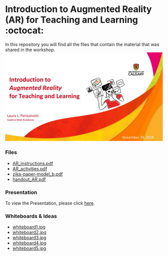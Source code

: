 # Introduction to Augmented Reality (AR) for Teaching and Learning  :octocat: 

In this repository you will find all the files that contain the material that was shared in the workshop.
![alt text](https://github.com/perissinotti/ARworkshop/blob/master/AR_workshop.jpg)

### Files
* [AR_instructions.pdf](https://github.com/perissinotti/ARworkshop/blob/master/AR_instructions.pdf)
* [AR_activities.pdf](https://github.com/perissinotti/ARworkshop/blob/master/AR_activities.pdf)
* [zika-paper-model_b.pdf](https://github.com/perissinotti/ARworkshop/blob/master/zika-paper-model_b.pdf)
* [handout_AR.pdf](https://github.com/perissinotti/ARworkshop/blob/master/handout_AR.pdf)

### Presentation
To view the Presentation, please click [here](https://docs.google.com/presentation/d/e/2PACX-1vSV_LXkpBjZXiu2--LwwopvlHcABnHKG6X13Z-FEmLVR-kv8xOdlSLWDqIaVUHj5IXD-OCdSK8fwRxV/pub?start=false&loop=false&delayms=3000&slide=id.p1).

### Whiteboards & Ideas
* [whiteboard1.jpg](https://github.com/perissinotti/ARworkshop/blob/master/whiteboard1.jpg)
* [whiteboard2.jpg](https://github.com/perissinotti/ARworkshop/blob/master/whiteboard2.jpg)
* [whiteboard3.jpg](https://github.com/perissinotti/ARworkshop/blob/master/whiteboard3.jpg)
* [whiteboard4.jpg](https://github.com/perissinotti/ARworkshop/blob/master/whiteboard4.jpg)
* [whiteboard5.jpg](https://github.com/perissinotti/ARworkshop/blob/master/whiteboard5.jpg)


